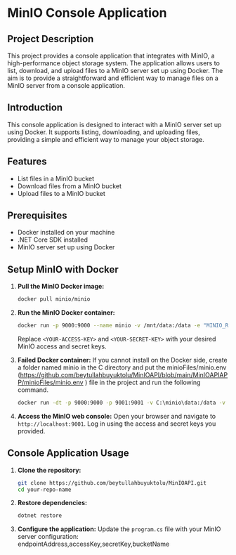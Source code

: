 # MinIO Console Application

## Project Description

This project provides a console application that integrates with MinIO, a high-performance object storage system. The application allows users to list, download, and upload files to a MinIO server set up using Docker. The aim is to provide a straightforward and efficient way to manage files on a MinIO server from a console application.

## Introduction
This console application is designed to interact with a MinIO server set up using Docker. It supports listing, downloading, and uploading files, providing a simple and efficient way to manage your object storage.

## Features
- List files in a MinIO bucket
- Download files from a MinIO bucket
- Upload files to a MinIO bucket

## Prerequisites
- Docker installed on your machine
- .NET Core SDK installed
- MinIO server set up using Docker

## Setup MinIO with Docker
1. **Pull the MinIO Docker image:**
   ```sh
   docker pull minio/minio
   ```

2. **Run the MinIO Docker container:**
   ```sh
   docker run -p 9000:9000 --name minio -v /mnt/data:/data -e "MINIO_ROOT_USER=minioadmin" -e "MINIO_ROOT_PASSWORD=minioadmin123" minio/minio server /data
   ```
   Replace `<YOUR-ACCESS-KEY>` and `<YOUR-SECRET-KEY>` with your desired MinIO access and secret keys.

2. **Failed Docker container:**
If you cannot install on the Docker side, create a folder named minio in the C directory and put the minioFiles/minio.env (https://github.com/beytullahbuyuktolu/MinIOAPI/blob/main/MinIOAPIAPP/minioFiles/minio.env ) file in the project and run the following command.
   ```sh
   docker run -dt -p 9000:9000 -p 9001:9001 -v C:\minio\data:/data -v C:\minio\minio.env:/etc/config.env -e "MINIO_CONFIG_ENV_FILE=/etc/config.env" --name "minio_local" minio/minio server /data --console-address ":9001"
   ```

4. **Access the MinIO web console:**
   Open your browser and navigate to `http://localhost:9001`. Log in using the access and secret keys you provided.

## Console Application Usage
1. **Clone the repository:**
   ```sh
   git clone https://github.com/beytullahbuyuktolu/MinIOAPI.git
   cd your-repo-name
   ```

2. **Restore dependencies:**
   ```sh
   dotnet restore
   ```

3. **Configure the application:**
   Update the `program.cs` file with your MinIO server configuration:
   endpointAddress,accessKey,secretKey,bucketName
   

